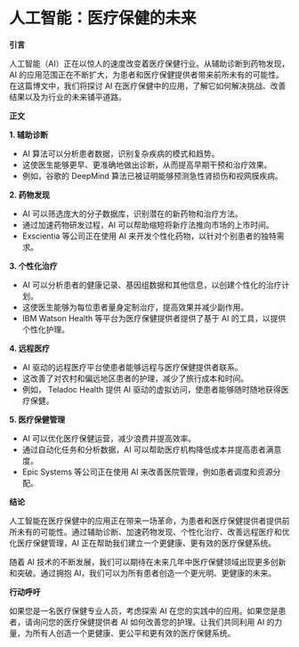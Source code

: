 # 人工智能：医疗保健的未来

**引言**

人工智能（AI）正在以惊人的速度改变着医疗保健行业。从辅助诊断到药物发现，AI 的应用范围正在不断扩大，为患者和医疗保健提供者带来前所未有的可能性。在这篇博文中，我们将探讨 AI 在医疗保健中的应用，了解它如何解决挑战、改善结果以及为行业的未来铺平道路。

**正文**

**1. 辅助诊断**

* AI 算法可以分析患者数据，识别复杂疾病的模式和趋势。
* 这使医生能够更早、更准确地做出诊断，从而提高早期干预和治疗效果。
* 例如，谷歌的 DeepMind 算法已被证明能够预测急性肾损伤和视网膜疾病。

**2. 药物发现**

* AI 可以筛选庞大的分子数据库，识别潜在的新药物和治疗方法。
* 通过加速药物研发过程，AI 可以帮助缩短将新疗法推向市场的上市时间。
* Exscientia 等公司正在使用 AI 来开发个性化药物，以针对个别患者的独特需求。

**3. 个性化治疗**

* AI 可以分析患者的健康记录、基因组数据和其他信息，以创建个性化的治疗计划。
* 这使医生能够为每位患者量身定制治疗，提高效果并减少副作用。
* IBM Watson Health 等平台为医疗保健提供者提供了基于 AI 的工具，以提供个性化护理。

**4. 远程医疗**

* AI 驱动的远程医疗平台使患者能够远程与医疗保健提供者联系。
* 这改善了对农村和偏远地区患者的护理，减少了旅行成本和时间。
* 例如， Teladoc Health 提供 AI 驱动的虚拟访问，使患者能够随时随地获得医疗保健。

**5. 医疗保健管理**

* AI 可以优化医疗保健运营，减少浪费并提高效率。
* 通过自动化任务和分析数据，AI 可以帮助医疗机构降低成本并提高患者满意度。
* Epic Systems 等公司正在使用 AI 来改善医院管理，例如患者调度和资源分配。

**结论**

人工智能在医疗保健中的应用正在带来一场革命，为患者和医疗保健提供者提供前所未有的可能性。通过辅助诊断、加速药物发现、个性化治疗、改善远程医疗和优化医疗保健管理，AI 正在帮助我们建立一个更健康、更有效的医疗保健系统。

随着 AI 技术的不断发展，我们可以期待在未来几年中医疗保健领域出现更多创新和突破。通过拥抱 AI，我们可以为所有患者创造一个更光明、更健康的未来。

**行动呼吁**

如果您是一名医疗保健专业人员，考虑探索 AI 在您的实践中的应用。如果您是患者，请询问您的医疗保健提供者 AI 如何改善您的护理。让我们共同利用 AI 的力量，为所有人创造一个更健康、更公平和更有效的医疗保健系统。
